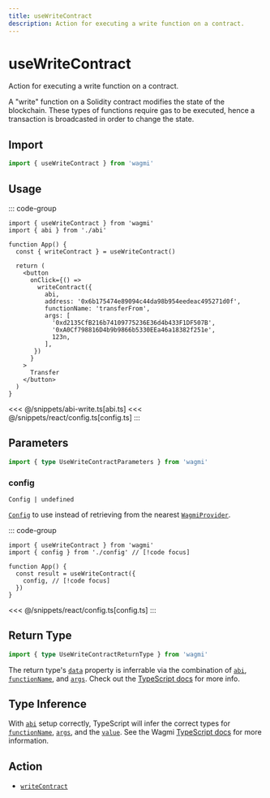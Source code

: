 ```yaml
---
title: useWriteContract
description: Action for executing a write function on a contract.
---
```


<script setup>
const packageName = 'wagmi'
const actionName = 'writeContract'
const typeName = 'WriteContract'
const mutate = 'writeContract'
const TData = 'WriteContractReturnType'
const TError = 'WriteContractErrorType'
const TVariables = 'WriteContractVariables'
</script>

# useWriteContract

Action for executing a write function on a contract.

A "write" function on a Solidity contract modifies the state of the blockchain. These types of functions require gas to be executed, hence a transaction is broadcasted in order to change the state.

## Import

```ts
import { useWriteContract } from 'wagmi'
```

## Usage

::: code-group

```tsx [index.tsx]
import { useWriteContract } from 'wagmi'
import { abi } from './abi'

function App() {
  const { writeContract } = useWriteContract()

  return (
    <button 
      onClick={() => 
        writeContract({ 
          abi,
          address: '0x6b175474e89094c44da98b954eedeac495271d0f',
          functionName: 'transferFrom',
          args: [
            '0xd2135CfB216b74109775236E36d4b433F1DF507B',
            '0xA0Cf798816D4b9b9866b5330EEa46a18382f251e',
            123n,
          ],
       })
      }
    >
      Transfer
    </button>
  )
}
```

<<< @/snippets/abi-write.ts[abi.ts]
<<< @/snippets/react/config.ts[config.ts]
:::

<!-- TODO: Usage for simulating before -->

<!-- TODO: Usage for estimating gas before -->

## Parameters

```ts
import { type UseWriteContractParameters } from 'wagmi'
```

### config

`Config | undefined`

[`Config`](/react/api/createConfig#config) to use instead of retrieving from the nearest [`WagmiProvider`](/react/api/WagmiProvider).

::: code-group

```tsx [index.tsx]
import { useWriteContract } from 'wagmi'
import { config } from './config' // [!code focus]

function App() {
  const result = useWriteContract({
    config, // [!code focus]
  })
}
```

<<< @/snippets/react/config.ts[config.ts]
:::

<!--@include: @shared/mutation-options.md-->

## Return Type

```ts
import { type UseWriteContractReturnType } from 'wagmi'
```

The return type's [`data`](#data) property is inferrable via the combination of [`abi`](#abi), [`functionName`](#functionname), and [`args`](#args). Check out the [TypeScript docs](/react/typescript#const-assert-abis-typed-data) for more info.

<!--@include: @shared/mutation-result.md-->
<!--@include: @shared/mutation-result-example.md-->

## Type Inference

With [`abi`](/core/api/actions/writeContract#abi) setup correctly, TypeScript will infer the correct types for [`functionName`](/core/api/actions/writeContract#functionname), [`args`](/core/api/actions/writeContract#args), and the [`value`](/core/api/actions/writeContract##value). See the Wagmi [TypeScript docs](/react/typescript) for more information.

<!--@include: @shared/mutation-imports.md-->

## Action

- [`writeContract`](/core/api/actions/writeContract)
